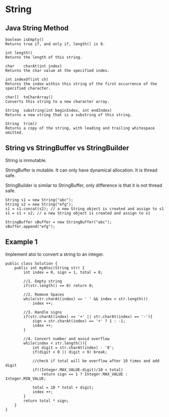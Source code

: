 # String

## Java String Method

```
boolean	isEmpty()
Returns true if, and only if, length() is 0.

int	length()
Returns the length of this string.

char	charAt(int index)
Returns the char value at the specified index.

int	indexOf(int ch)
Returns the index within this string of the first occurrence of the specified character.

char[]	toCharArray()
Converts this string to a new character array.

String	substring(int beginIndex, int endIndex)
Returns a new string that is a substring of this string.

String	trim()
Returns a copy of the string, with leading and trailing whitespace omitted.
```

## String vs StringBuffer vs StringBuilder

String is immutable.

StringBuffer is mutable. It can only have dynamical allocation. It is thread safe.

StringBuilder is similar to StringBuffer, only difference is that it is not thread safe.

```
String s1 = new String("abc");
String s2 = new String("efg");
s1 = s1.concat(s2); // a new String object is created and assign to s1
s1 = s1 + s2; // a new String object is created and assign to s1

StringBuffer sBuffer = new StringBuffer("abc");
sBuffer.append("efg");
```

## Example 1

Implement atoi to convert a string to an integer.


```
public class Solution {
    public int myAtoi(String str) {
        int index = 0, sign = 1, total = 0;
        
        //1. Empty string
        if(str.length() == 0) return 0;
        
        //2. Remove Spaces
        while(str.charAt(index) == ' ' && index < str.length())
            index ++;
            
        //3. Handle signs
        if(str.charAt(index) == '+' || str.charAt(index) == '-'){
            sign = str.charAt(index) == '+' ? 1 : -1;
            index ++;
        }
        
        //4. Convert number and avoid overflow
        while(index < str.length()){
            int digit = str.charAt(index) - '0';
            if(digit < 0 || digit > 9) break;
    
            //check if total will be overflow after 10 times and add digit
            if((Integer.MAX_VALUE-digit)/10 < total)
                return sign == 1 ? Integer.MAX_VALUE : Integer.MIN_VALUE;
            
            total = 10 * total + digit;
            index ++;
        }
        return total * sign;
    }
}
```
